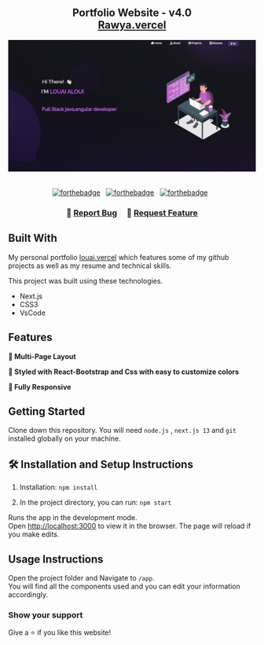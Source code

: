 <h2 align="center">
  Portfolio Website - v4.0<br/>
  <a href="http://louai.vercel.app/" target="_blank">Rawya.vercel</a>
</h2>
<div align="center">
  <img alt="Demo" src="./public/ab.PNG" />
</div>

<br/>

<center>

[![forthebadge](https://forthebadge.com/images/badges/built-with-love.svg)](https://forthebadge.com) &nbsp;
[![forthebadge](https://forthebadge.com/images/badges/made-with-javascript.svg)](https://forthebadge.com) &nbsp;
[![forthebadge](https://forthebadge.com/images/badges/open-source.svg)](https://forthebadge.com) &nbsp;

</center>

<h3 align="center">
    🔹
    <a href="https://github.com/AlouiLouai/2023-2024-portfolio/-/issues">Report Bug</a> &nbsp; &nbsp;
    🔹
    <a href="https://github.com/AlouiLouai/2023-2024-portfolio/-/issues">Request Feature</a>
</h3>



## Built With

My personal portfolio <a href="http://louai.vercel.app/" target="_blank">louai.vercel</a> which features some of my github projects as well as my resume and technical skills.<br/>

This project was built using these technologies.

- Next.js
- CSS3
- VsCode

## Features

**📖 Multi-Page Layout**

**🎨 Styled with React-Bootstrap and Css with easy to customize colors**

**📱 Fully Responsive**

## Getting Started

Clone down this repository. You will need `node.js` , `next.js 13` and `git` installed globally on your machine.

## 🛠 Installation and Setup Instructions

1. Installation: `npm install`

2. In the project directory, you can run: `npm start`

Runs the app in the development mode.\
Open [http://localhost:3000](http://localhost:3000) to view it in the browser.
The page will reload if you make edits.

## Usage Instructions

Open the project folder and Navigate to `/app`. <br/>
You will find all the components used and you can edit your information accordingly.

### Show your support

Give a ⭐ if you like this website!
